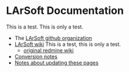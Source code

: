 
# LArSoft Documentation

This is a test.  This is only a test.

* The [LArSoft github organization](https://github.com/LArSoft)
* [LArSoft wiki](wiki/LArSoftWiki)  This is a test, this is only a test.
   * [original redmine wiki](https://cdcvs.fnal.gov/redmine/projects/larsoft/wiki)
* [Conversion notes](notes.md)
* [Notes about updating these pages](update_wiki)


